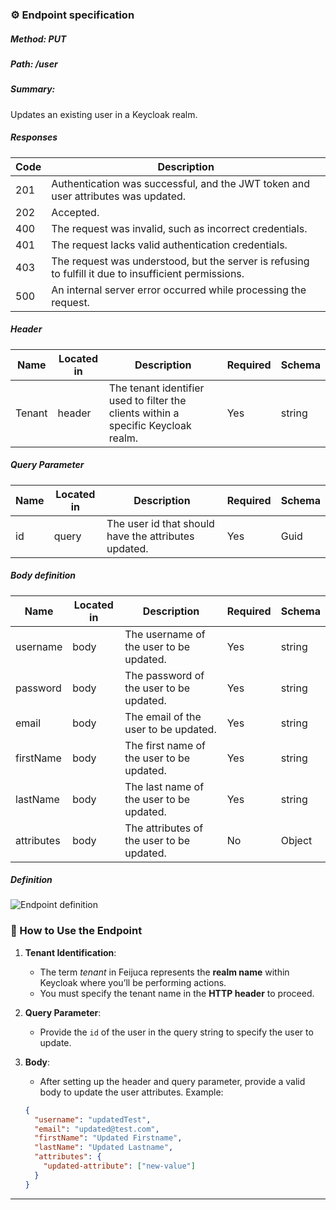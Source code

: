### ⚙️ Endpoint specification

##### Method: PUT

##### Path: /user

##### Summary:

Updates an existing user in a Keycloak realm.

##### Responses

| Code | Description                                                                                           |
| ---- | ----------------------------------------------------------------------------------------------------- |
| 201  | Authentication was successful, and the JWT token and user attributes was updated.                     |
| 202  | Accepted.                                                                                             |
| 400  | The request was invalid, such as incorrect credentials.                                               |
| 401  | The request lacks valid authentication credentials.                                                   |
| 403  | The request was understood, but the server is refusing to fulfill it due to insufficient permissions. |
| 500  | An internal server error occurred while processing the request.                                       |

##### Header

| Name   | Located in | Description                                                                        | Required | Schema |
| ------ | ---------- | ---------------------------------------------------------------------------------- | -------- | ------ |
| Tenant | header     | The tenant identifier used to filter the clients within a specific Keycloak realm. | Yes      | string |

##### Query Parameter

| Name | Located in | Description                                          | Required | Schema |
| ---- | ---------- | ---------------------------------------------------- | -------- | ------ |
| id   | query      | The user id that should have the attributes updated. | Yes      | Guid   |

##### Body definition

| Name       | Located in | Description                               | Required | Schema |
| ---------- | ---------- | ----------------------------------------- | -------- | ------ |
| username   | body       | The username of the user to be updated.   | Yes      | string |
| password   | body       | The password of the user to be updated.   | Yes      | string |
| email      | body       | The email of the user to be updated.      | Yes      | string |
| firstName  | body       | The first name of the user to be updated. | Yes      | string |
| lastName   | body       | The last name of the user to be updated.  | Yes      | string |
| attributes | body       | The attributes of the user to be updated. | No       | Object |

##### Definition

![Endpoint definition](https://res.cloudinary.com/dd7cforjd/image/upload/rls0cl8yzhhblgcwle4w "Endpoint definition")

### 📝 How to Use the Endpoint

1. **Tenant Identification**:

   - The term _tenant_ in Feijuca represents the **realm name** within Keycloak where you’ll be performing actions.
   - You must specify the tenant name in the **HTTP header** to proceed.

2. **Query Parameter**:

   - Provide the `id` of the user in the query string to specify the user to update.

3. **Body**:

   - After setting up the header and query parameter, provide a valid body to update the user attributes. Example:

   ```json
   {
     "username": "updatedTest",
     "email": "updated@test.com",
     "firstName": "Updated Firstname",
     "lastName": "Updated Lastname",
     "attributes": {
       "updated-attribute": ["new-value"]
     }
   }
   ```

---
